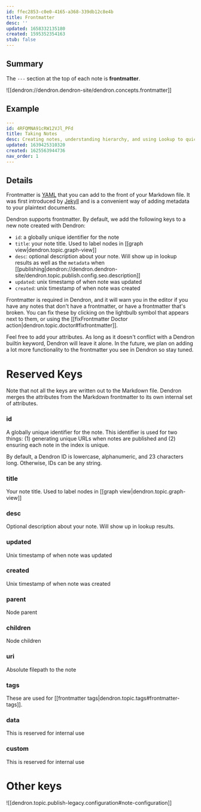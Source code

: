 ```yaml
---
id: ffec2853-c0e0-4165-a368-339db12c8e4b
title: Frontmatter
desc: ''
updated: 1658332135180
created: 1595352354163
stub: false
---
```


## Summary

The `---` section at the top of each note is **frontmatter**. 

![[dendron://dendron.dendron-site/dendron.concepts.frontmatter]]

## Example

```yaml
---
id: 4RFQMNA91cRW12VJl_PFd
title: Taking Notes
desc: Creating notes, understanding hierarchy, and using Lookup to quickly find your notes
updated: 1639425310320
created: 1625563944736
nav_order: 1
---
```

## Details

Frontmatter is [YAML](https://yaml.org/) that you can add to the front of your Markdown file. It was first introduced by [Jekyll](https://jekyllrb.com/docs/front-matter/) and is a convenient way of adding metadata to your plaintext documents.

Dendron supports frontmatter. By default, we add the following keys to a new note created with Dendron:

-   `id`: a globally unique identifier for the note
-   `title`: your note title. Used to label nodes in [[graph view|dendron.topic.graph-view]]
-   `desc`: optional description about your note. Will show up in lookup results as well as the `metadata` when [[publishing|dendron://dendron.dendron-site/dendron.topic.publish.config.seo.description]]
-   `updated`: unix timestamp of when note was updated
-   `created`: unix timestamp of when note was created

Frontmatter is required in Dendron, and it will warn you in the editor if you
have any notes that don't have a frontmatter, or have a frontmatter that's
broken. You can fix these by clicking on the lightbulb symbol that appears next to them, or using the [[fixFrontmatter Doctor action|dendron.topic.doctor#fixfrontmatter]].

Feel free to add your attributes. As long as it doesn't conflict with a Dendron builtin keyword, Dendron will leave it alone. In the future, we plan on adding a lot more functionality to the frontmatter you see in Dendron so stay tuned.

# Reserved Keys

Note that not all the keys are written out to the Markdown file. Dendron merges the attributes from the Markdown frontmatter to its own internal set of attributes.

### id

A globally unique identifier for the note. This identifier is used for two things: (1) generating unique URLs when notes are published and (2) ensuring each note in the index is unique.

By default, a Dendron ID is lowercase, alphanumeric, and 23 characters long. Otherwise, IDs can be any string.

### title

Your note title. Used to label nodes in [[graph view|dendron.topic.graph-view]]

### desc

Optional description about your note. Will show up in lookup results.

### updated

Unix timestamp of when note was updated

### created

Unix timestamp of when note was created

### parent

Node parent

### children

Node children

### uri

Absolute filepath to the note

### tags

These are used for [[frontmatter tags|dendron.topic.tags#frontmatter-tags]].

### data

This is reserved for internal use

### custom

This is reserved for internal use

# Other keys

![[dendron.topic.publish-legacy.configuration#note-configuration]]

